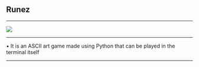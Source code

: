 ## Runez
<hr>
<img src="./assets/thumb">
<hr>
• It is an ASCII art game made using Python that can be played in the terminal itself
<hr>
